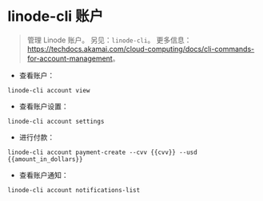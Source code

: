 # linode-cli 账户

> 管理 Linode 账户。
> 另见：`linode-cli`。
> 更多信息：<https://techdocs.akamai.com/cloud-computing/docs/cli-commands-for-account-management>。

- 查看账户：

`linode-cli account view`

- 查看账户设置：

`linode-cli account settings`

- 进行付款：

`linode-cli account payment-create --cvv {{cvv}} --usd {{amount_in_dollars}}`

- 查看账户通知：

`linode-cli account notifications-list`